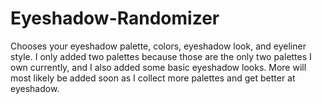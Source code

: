 # Eyeshadow-Randomizer
Chooses your eyeshadow palette, colors, eyeshadow look, and eyeliner style. I only added two palettes because those are the only two palettes I own currently, and I also added some basic eyeshadow looks. More will most likely be added soon as I collect more palettes and get better at eyeshadow.
